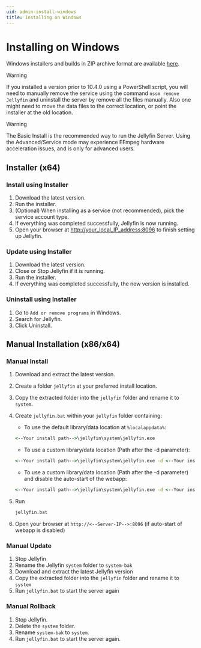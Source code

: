 ```yaml
---
uid: admin-install-windows
title: Installing on Windows
---
```


# Installing on Windows

Windows installers and builds in ZIP archive format are available [here](https://jellyfin.org/downloads/#windows).

> [!WARNING]
> If you installed a version prior to 10.4.0 using a PowerShell script, you will need to manually remove the service using the command `nssm remove Jellyfin` and uninstall the server by remove all the files manually.
> Also one might need to move the data files to the correct location, or point the installer at the old location.

> [!WARNING]
> The Basic Install is the recommended way to run the Jellyfin Server.
> Using the Advanced/Service mode may experience FFmpeg hardware acceleration issues, and is only for advanced users.

## Installer (x64)

### Install using Installer

1. Download the latest version.
2. Run the installer.
3. (Optional) When installing as a service (not recommended), pick the service account type.
4. If everything was completed successfully, Jellyfin is now running.
5. Open your browser at <http://your_local_IP_address:8096> to finish setting up Jellyfin.

### Update using Installer

1. Download the latest version.
2. Close or Stop Jellyfin if it is running.
3. Run the installer.
4. If everything was completed successfully, the new version is installed.

### Uninstall using Installer

1. Go to `Add or remove programs` in Windows.
2. Search for Jellyfin.
3. Click Uninstall.

## Manual Installation (x86/x64)

### Manual Install

1. Download and extract the latest version.
2. Create a folder `jellyfin` at your preferred install location.
3. Copy the extracted folder into the `jellyfin` folder and rename it to `system`.
4. Create `jellyfin.bat` within your `jellyfin` folder containing:
    - To use the default library/data location at `%localappdata%`:

    ```cmd
    <--Your install path-->\jellyfin\system\jellyfin.exe
    ```

    - To use a custom library/data location (Path after the -d parameter):

    ```cmd
    <--Your install path-->\jellyfin\system\jellyfin.exe -d <--Your install path-->\jellyfin\data
    ```

    - To use a custom library/data location (Path after the -d parameter) and disable the auto-start of the webapp:

    ```cmd
    <--Your install path-->\jellyfin\system\jellyfin.exe -d <--Your install path-->\jellyfin\data -noautorunwebapp
    ```

5. Run

    ```cmd
    jellyfin.bat
    ```

6. Open your browser at `http://<--Server-IP-->:8096` (if auto-start of webapp is disabled)

### Manual Update

1. Stop Jellyfin
2. Rename the Jellyfin `system` folder to `system-bak`
3. Download and extract the latest Jellyfin version
4. Copy the extracted folder into the `jellyfin` folder and rename it to `system`
5. Run `jellyfin.bat` to start the server again

### Manual Rollback

1. Stop Jellyfin.
2. Delete the `system` folder.
3. Rename `system-bak` to `system`.
4. Run `jellyfin.bat` to start the server again.
